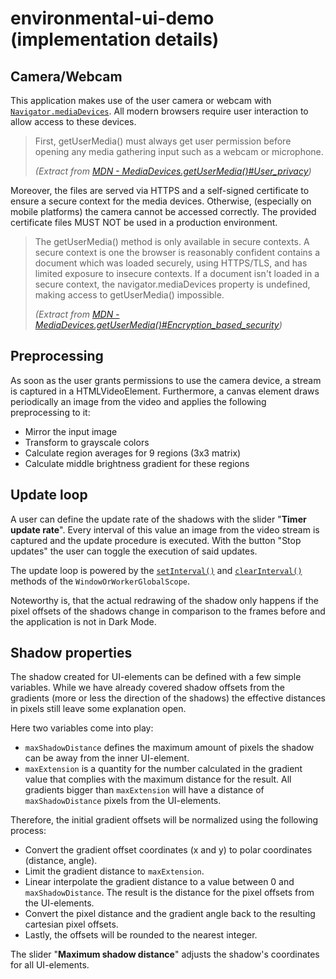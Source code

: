 # environmental-ui-demo (implementation details)

## Camera/Webcam

This application makes use of the user camera or webcam with [`Navigator.mediaDevices`](https://developer.mozilla.org/en-US/docs/Web/API/Navigator/mediaDevices). All modern browsers require user interaction to allow access to these devices.

> First, getUserMedia() must always get user permission before opening any media gathering input such as a webcam or microphone.  
>
> *(Extract from [MDN - MediaDevices.getUserMedia()#User_privacy](https://developer.mozilla.org/en-US/docs/Web/API/MediaDevices/getUserMedia#User_privacy))*

Moreover, the files are served via HTTPS and a self-signed certificate to ensure a secure context for the media devices. Otherwise, (especially on mobile platforms) the camera cannot be accessed correctly. The provided certificate files MUST NOT be used in a production environment.

> The getUserMedia() method is only available in secure contexts. A secure context is one the browser is reasonably confident contains a document which was loaded securely, using HTTPS/TLS, and has limited exposure to insecure contexts. If a document isn't loaded in a secure context, the navigator.mediaDevices property is undefined, making access to getUserMedia() impossible.  
>
> *(Extract from [MDN - MediaDevices.getUserMedia()#Encryption_based_security](https://developer.mozilla.org/en-US/docs/Web/API/MediaDevices/getUserMedia#Encryption_based_security))*

## Preprocessing

As soon as the user grants permissions to use the camera device, a stream is captured in a HTMLVideoElement. Furthermore, a canvas element draws periodically an image from the video and applies the following preprocessing to it:

- Mirror the input image
- Transform to grayscale colors
- Calculate region averages for 9 regions (3x3 matrix)
- Calculate middle brightness gradient for these regions

## Update loop

A user can define the update rate of the shadows with the slider "**Timer update rate**". Every interval of this value an image from the video stream is captured and the update procedure is executed. With the button "Stop updates" the user can toggle the execution of said updates.

The update loop is powered by the [`setInterval()`](https://developer.mozilla.org/en-US/docs/Web/API/WindowOrWorkerGlobalScope/setInterval) and [`clearInterval()`](https://developer.mozilla.org/en-US/docs/Web/API/WindowOrWorkerGlobalScope/clearInterval) methods of the `WindowOrWorkerGlobalScope`.

Noteworthy is, that the actual redrawing of the shadow only happens if the pixel offsets of the shadows change in comparison to the frames before and the application is not in Dark Mode.

## Shadow properties

The shadow created for UI-elements can be defined with a few simple variables. While we have already covered shadow offsets from the gradients (more or less the direction of the shadows) the effective distances in pixels still leave some explanation open.

Here two variables come into play:
- `maxShadowDistance` defines the maximum amount of pixels the shadow can be away from the inner UI-element.
- `maxExtension` is a quantity for the number calculated in the gradient value that complies with the maximum distance for the result. All gradients bigger than `maxExtension` will have a distance of `maxShadowDistance` pixels from the UI-elements.

Therefore, the initial gradient offsets will be normalized using the following process:

- Convert the gradient offset coordinates (x and y) to polar coordinates (distance, angle).
- Limit the gradient distance to `maxExtension`.
- Linear interpolate the gradient distance to a value between 0 and `maxShadowDistance`. The result is the distance for the pixel offsets from the UI-elements.
- Convert the pixel distance and the gradient angle back to the resulting cartesian pixel offsets.
- Lastly, the offsets will be rounded to the nearest integer.

The slider "**Maximum shadow distance**" adjusts the shadow's coordinates for all UI-elements.

